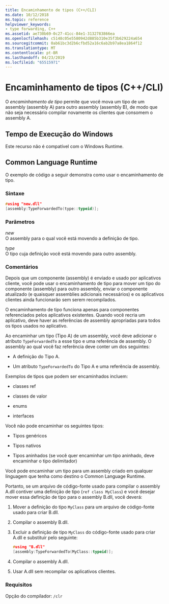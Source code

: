 ```yaml
---
title: Encaminhamento de tipos (C++/CLI)
ms.date: 10/12/2018
ms.topic: reference
helpviewer_keywords:
- type forwarding, C++
ms.assetid: ae730b69-0c27-41cc-84e1-3132783866ea
ms.openlocfilehash: c5148c05e5580942d885b310e35f3b629224a654
ms.sourcegitcommit: 0ab61bc3d2b6cfbd52a16c6ab2b97a8ea1864f12
ms.translationtype: MT
ms.contentlocale: pt-BR
ms.lasthandoff: 04/23/2019
ms.locfileid: "65515971"
---
```

# <a name="type-forwarding-ccli"></a>Encaminhamento de tipos (C++/CLI)

O *encaminhamento de tipo* permite que você mova um tipo de um assembly (assembly A) para outro assembly (assembly B), de modo que não seja necessário compilar novamente os clientes que consomem o assembly A.

## <a name="windows-runtime"></a>Tempo de Execução do Windows

Este recurso não é compatível com o Windows Runtime.

## <a name="common-language-runtime"></a>Common Language Runtime

O exemplo de código a seguir demonstra como usar o encaminhamento de tipo.

### <a name="syntax"></a>Sintaxe

```cpp
#using "new.dll"
[assembly:TypeForwardedTo(type::typeid)];
```

### <a name="parameters"></a>Parâmetros

*new*<br/>
O assembly para o qual você está movendo a definição de tipo.

*type*<br/>
O tipo cuja definição você está movendo para outro assembly.

### <a name="remarks"></a>Comentários

Depois que um componente (assembly) é enviado e usado por aplicativos cliente, você pode usar o encaminhamento de tipo para mover um tipo do componente (assembly) para outro assembly, enviar o componente atualizado (e quaisquer assemblies adicionais necessários) e os aplicativos clientes ainda funcionarão sem serem recompilados.

O encaminhamento de tipo funciona apenas para componentes referenciados pelos aplicativos existentes. Quando você recria um aplicativo, deve haver as referências de assembly apropriadas para todos os tipos usados ​​no aplicativo.

Ao encaminhar um tipo (Tipo A) de um assembly, você deve adicionar o atributo `TypeForwardedTo` a esse tipo e uma referência de assembly. O assembly ao qual você faz referência deve conter um dos seguintes:

- A definição do Tipo A.

- Um atributo `TypeForwardedTo` do Tipo A e uma referência de assembly.

Exemplos de tipos que podem ser encaminhados incluem:

- classes ref

- classes de valor

- enums

- interfaces

Você não pode encaminhar os seguintes tipos:

- Tipos genéricos

- Tipos nativos

- Tipos aninhados (se você quer encaminhar um tipo aninhado, deve encaminhar o tipo delimitador)

Você pode encaminhar um tipo para um assembly criado em qualquer linguagem que tenha como destino o Common Language Runtime.

Portanto, se um arquivo de código-fonte usado para compilar o assembly A.dll contiver uma definição de tipo (`ref class MyClass`) e você desejar mover essa definição de tipo para o assembly B.dll, você deverá:

1. Mover a definição do tipo `MyClass` para um arquivo de código-fonte usado para criar B.dll.

2. Compilar o assembly B.dll.

3. Excluir a definição de tipo `MyClass` do código-fonte usado para criar A.dll e substituir pelo seguinte:

    ```cpp
    #using "B.dll"
    [assembly:TypeForwardedTo(MyClass::typeid)];
    ```

4. Compilar o assembly A.dll.

5. Usar A.dll sem recompilar os aplicativos clientes.

### <a name="requirements"></a>Requisitos

Opção do compilador: `/clr`